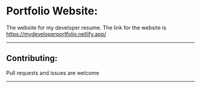 # Portfolio Website:

The website for my developer resume.
The link for the website is https://mydeveloperportfolio.netlify.app/

---

## Contributing:

Pull requests and issues are welcome

---

